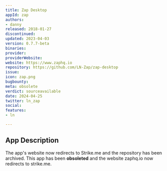 ```yaml
---
title: Zap Desktop
appId: zap
authors:
- danny
released: 2018-01-27
discontinued: 
updated: 2023-04-03
version: 0.7.7-beta
binaries: 
provider: 
providerWebsite: 
website: https://www.zaphq.io
repository: https://github.com/LN-Zap/zap-desktop
issue: 
icon: zap.png
bugbounty: 
meta: obsolete
verdict: sourceavailable
date: 2024-04-25
twitter: ln_zap
social: 
features:
- ln

---
```


## App Description

The app's website now redirects to Strike.me and the repository has been archived. This app has been **obsoleted** and the website zaphq.io now redirects to strike.me.
